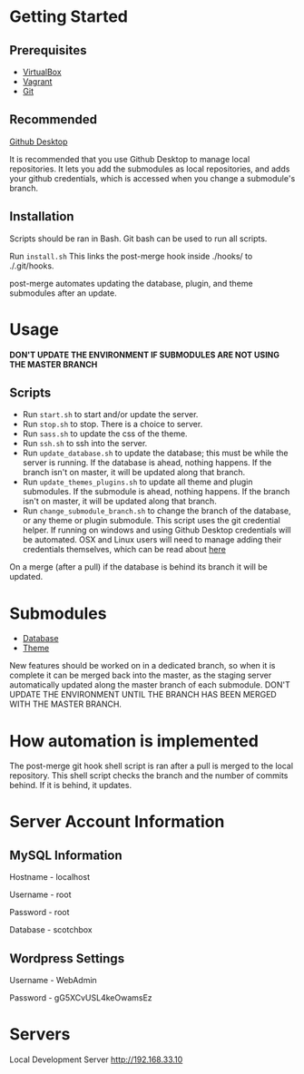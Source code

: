 # Getting Started

## Prerequisites

- [VirtualBox](https://www.virtualbox.org)
- [Vagrant](https://www.vagrantup.com)
- [Git](https://git-scm.com)

## Recommended

[Github Desktop](https://desktop.github.com)

It is recommended that you use Github Desktop to manage local repositories. It lets you add the submodules as local repositories, and adds your github credentials, which is accessed when you change a submodule's branch.

## Installation

Scripts should be ran in Bash. Git bash can be used to run all scripts.

Run `install.sh` This links the post-merge hook inside ./hooks/ to ./.git/hooks.

post-merge automates updating the database, plugin, and theme submodules after an update.

# Usage

**DON'T UPDATE THE ENVIRONMENT IF SUBMODULES ARE NOT USING THE MASTER BRANCH**

## Scripts

- Run `start.sh` to start and/or update the server.
- Run `stop.sh` to stop. There is a choice to server.
- Run `sass.sh` to update the css of the theme.
- Run `ssh.sh` to ssh into the server.
- Run `update_database.sh` to update the database; this must be while the server is running. If the database is ahead, nothing happens. If the branch isn't on master, it will be updated along that branch.
- Run `update_themes_plugins.sh` to update all theme and plugin submodules. If the submodule is ahead, nothing happens. If the branch isn't on master, it will be updated along that branch.
- Run `change_submodule_branch.sh` to change the branch of the database, or any theme or plugin submodule. This script uses the git credential helper. If running on windows and using Github Desktop credentials will be automated. OSX and Linux users will need to manage adding their credentials themselves, which can be read about [here](https://help.github.com/en/articles/caching-your-github-password-in-git)

On a merge (after a pull) if the database is behind its branch it will be updated.

# Submodules

- [Database](https://github.com/Xett/Wordpress-Database-Template)
- [Theme](https://github.com/Xett/Wordpress-Theme-Template)

New features should be worked on in a dedicated branch, so when it is complete it can be merged back into the master, as the staging server automatically updated along the master branch of each submodule. DON'T UPDATE THE ENVIRONMENT UNTIL THE BRANCH HAS BEEN MERGED WITH THE MASTER BRANCH.

# How automation is implemented
The post-merge git hook shell script is ran after a pull is merged to the local repository. This shell script checks the branch and the number of commits behind. If it is behind, it updates.

# Server Account Information

## MySQL Information
Hostname - localhost

Username - root

Password - root

Database - scotchbox

## Wordpress Settings
Username - WebAdmin

Password - gG5XCvUSL4keOwamsEz

# Servers

Local Development Server http://192.168.33.10
